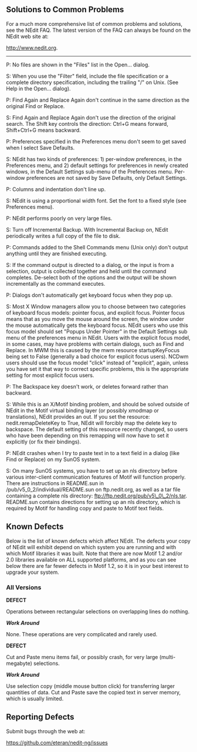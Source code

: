 
## Solutions to Common Problems

For a much more comprehensive list of common problems and solutions, see
the NEdit FAQ. The latest version of the FAQ can always be found on the
NEdit web site at:

<http://www.nedit.org>.

-----

<div class="panel panel-default">

<div class="panel-heading">

P: No files are shown in the "Files" list in the Open... dialog.

</div>

<div class="panel-body">

S: When you use the "Filter" field, include the file specification or a
complete directory specification, including the trailing "/" on Unix.
(See Help in the Open... dialog).

</div>

</div>

<div class="panel panel-default">

<div class="panel-heading">

P: Find Again and Replace Again don't continue in the same direction as
the original Find or Replace.

</div>

<div class="panel-body">

S: Find Again and Replace Again don't use the direction of the original
search. The Shift key controls the direction: Ctrl+G means forward,
Shift+Ctrl+G means backward.

</div>

</div>

<div class="panel panel-default">

<div class="panel-heading">

P: Preferences specified in the Preferences menu don't seem to get saved
when I select Save Defaults.

</div>

<div class="panel-body">

S: NEdit has two kinds of preferences: 1) per-window preferences, in the
Preferences menu, and 2) default settings for preferences in newly
created windows, in the Default Settings sub-menu of the Preferences
menu. Per-window preferences are not saved by Save Defaults, only
Default Settings.

</div>

</div>

<div class="panel panel-default">

<div class="panel-heading">

P: Columns and indentation don't line up.

</div>

<div class="panel-body">

S: NEdit is using a proportional width font. Set the font to a fixed
style (see Preferences menu).

</div>

</div>

<div class="panel panel-default">

<div class="panel-heading">

P: NEdit performs poorly on very large files.

</div>

<div class="panel-body">

S: Turn off Incremental Backup. With Incremental Backup on, NEdit
periodically writes a full copy of the file to disk.

</div>

</div>

<div class="panel panel-default">

<div class="panel-heading">

P: Commands added to the Shell Commands menu (Unix only) don't output
anything until they are finished executing.

</div>

<div class="panel-body">

S: If the command output is directed to a dialog, or the input is from a
selection, output is collected together and held until the command
completes. De-select both of the options and the output will be shown
incrementally as the command executes.

</div>

</div>

<div class="panel panel-default">

<div class="panel-heading">

P: Dialogs don't automatically get keyboard focus when they pop up.

</div>

<div class="panel-body">

S: Most X Window managers allow you to choose between two categories of
keyboard focus models: pointer focus, and explicit focus. Pointer focus
means that as you move the mouse around the screen, the window under the
mouse automatically gets the keyboard focus. NEdit users who use this
focus model should set "Popups Under Pointer" in the Default Settings
sub menu of the preferences menu in NEdit. Users with the explicit focus
model, in some cases, may have problems with certain dialogs, such as
Find and Replace. In MWM this is caused by the mwm resource
startupKeyFocus being set to False (generally a bad choice for explicit
focus users). NCDwm users should use the focus model "click" instead of
"explicit", again, unless you have set it that way to correct specific
problems, this is the appropriate setting for most explicit focus users.

</div>

</div>

<div class="panel panel-default">

<div class="panel-heading">

P: The Backspace key doesn't work, or deletes forward rather than
backward.

</div>

<div class="panel-body">

S: While this is an X/Motif binding problem, and should be solved
outside of NEdit in the Motif virtual binding layer (or possibly xmodmap
or translations), NEdit provides an out. If you set the resource:
nedit.remapDeleteKey to True, NEdit will forcibly map the delete key to
backspace. The default setting of this resource recently changed, so
users who have been depending on this remapping will now have to set it
explicitly (or fix their bindings).

</div>

</div>

<div class="panel panel-default">

<div class="panel-heading">

P: NEdit crashes when I try to paste text in to a text field in a dialog
(like Find or Replace) on my SunOS system.

</div>

<div class="panel-body">

S: On many SunOS systems, you have to set up an nls directory before
various inter-client communication features of Motif will function
properly. There are instructions in README.sun in
/pub/v5\_0\_2/individual/README.sun on ftp.nedit.org, as well as a tar
file containing a complete nls directory:
ftp://ftp.nedit.org/pub/v5\_0\_2/nls.tar. README.sun contains directions
for setting up an nls directory, which is required by Motif for handling
copy and paste to Motif text fields.

</div>

</div>

## Known Defects

Below is the list of known defects which affect NEdit. The defects your
copy of NEdit will exhibit depend on which system you are running and
with which Motif libraries it was built. Note that there are now Motif
1.2 and/or 2.0 libraries available on ALL supported platforms, and as
you can see below there are far fewer defects in Motif 1.2, so it is in
your best interest to upgrade your system.

### All Versions

**DEFECT**

Operations between rectangular selections on overlapping lines do
nothing.

***Work Around***

None. These operations are very complicated and rarely used.

**DEFECT**

Cut and Paste menu items fail, or possibly crash, for very large
(multi-megabyte) selections.

***Work Around***

Use selection copy (middle mouse button click) for transferring larger
quantities of data. Cut and Paste save the copied text in server memory,
which is usually limited.

## Reporting Defects

Submit bugs through the web at:

<https://github.com/eteran/nedit-ng/issues>
